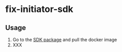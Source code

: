 # fix-initiator-sdk

## Usage

1. Go to the [SDK package](https://github.com/LeveragePartners/fix-initiator-sdk/pkgs/container/fix-initiator-sdk) and pull the docker image
2. XXX
